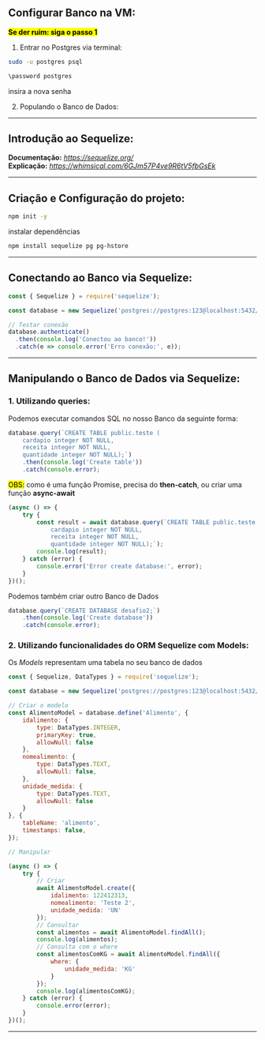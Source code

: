 ## **Configurar Banco na VM:**
<mark>**Se der ruim: siga o passo 1**</mark>

1. Entrar no Postgres via terminal: 
```bash
sudo -u postgres psql
```
```bash
\password postgres
```
insira a nova senha

2. Populando o Banco de Dados:

---
## **Introdução ao Sequelize:**
**Documentação:** *https://sequelize.org/* <br/>
**Explicação:** *https://whimsical.com/6GJm57P4ve9R6tV5fbGsEk*

---
## **Criação e Configuração do projeto:**
```bash
npm init -y
```
instalar dependências
```bash
npm install sequelize pg pg-hstore
```
---

## **Conectando ao Banco via Sequelize:**
```javascript
const { Sequelize } = require('sequelize');

const database = new Sequelize('postgres://postgres:123@localhost:5432/postgres');

// Testar conexão
database.authenticate()
  .then(console.log('Conectou ao banco!'))
  .catch(e => console.error('Erro conexão:', e));
```
---
## **Manipulando o Banco de Dados via Sequelize:**
### **1. Utilizando queries:**
Podemos executar comandos SQL no nosso Banco da seguinte forma:
```javascript
database.query(`CREATE TABLE public.teste (
    cardapio integer NOT NULL,
    receita integer NOT NULL,
    quantidade integer NOT NULL);`)
	.then(console.log('Create table'))
	.catch(console.error);
```
<mark>OBS:</mark> como é uma função Promise, precisa do **then-catch**, ou criar uma função **async-await**
```javascript
(async () => {
    try {
        const result = await database.query(`CREATE TABLE public.teste (
            cardapio integer NOT NULL,
            receita integer NOT NULL,
            quantidade integer NOT NULL);`);
        console.log(result);
    } catch (error) {
        console.error('Error create database:', error);
    }
})();
```
Podemos também criar outro Banco de Dados
```javascript
database.query(`CREATE DATABASE desafio2;`)
	.then(console.log('Create database'))
	.catch(console.error);
```
### **2. Utilizando funcionalidades do ORM Sequelize com Models:**
Os *Models* representam uma tabela no seu banco de dados
```javascript
const { Sequelize, DataTypes } = require('sequelize');

const database = new Sequelize('postgres://postgres:123@localhost:5432/postgres');

// Criar o modelo
const AlimentoModel = database.define('Alimento', {
    idalimento: {
        type: DataTypes.INTEGER,
        primaryKey: true,
        allowNull: false
    },
    nomealimento: {
        type: DataTypes.TEXT,
        allowNull: false,
    },
    unidade_medida: {
        type: DataTypes.TEXT,
        allowNull: false
    }
}, {
    tableName: 'alimento',
    timestamps: false,
});

// Manipular

(async () => {
    try {
        // Criar
        await AlimentoModel.create({
            idalimento: 122412313,
            nomealimento: 'Teste 2',
            unidade_medida: 'UN'
        });
        // Consultar
        const alimentos = await AlimentoModel.findAll();
        console.log(alimentos);
        // Consulta com o where
        const alimentosComKG = await AlimentoModel.findAll({
            where: {
                unidade_medida: 'KG'
            }
        });
        console.log(alimentosComKG);
    } catch (error) {
        console.error(error);
    }
})();
```
---